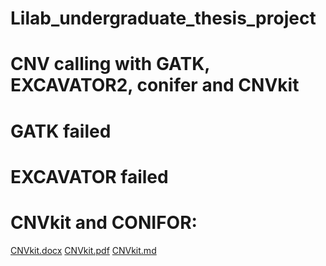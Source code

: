 # Lilab_undergraduate_thesis_project
# CNV calling with GATK, EXCAVATOR2, conifer and CNVkit
# GATK failed
# EXCAVATOR failed
# CNVkit and CONIFOR: 
[CNVkit.docx](https://github.com/CJJ8848/Lilab_undergraduate_thesis_project_wes_snp_cnv/files/8417146/CNVkit.docx)
[CNVkit.pdf](https://github.com/CJJ8848/Lilab_undergraduate_thesis_project_wes_snp_cnv/files/8417158/CNVkit.pdf)
[CNVkit.md](https://github.com/CJJ8848/Lilab_undergraduate_thesis_project_wes_snp_cnv/files/8417160/CNVkit.md)
